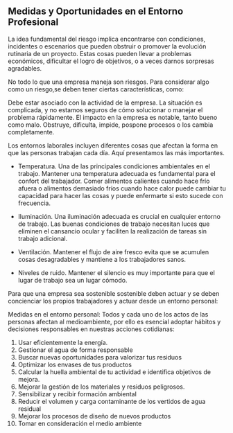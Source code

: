 ## Medidas y Oportunidades en el Entorno Profesional

La idea fundamental del riesgo implica encontrarse con condiciones, incidentes o escenarios que pueden obstruir o promover la evolución rutinaria de un proyecto. Estas cosas pueden llevar a problemas económicos, dificultar el logro de objetivos, o a veces darnos sorpresas agradables.

No todo lo que una empresa maneja son riesgos. Para considerar algo como un riesgo,se deben tener ciertas características, como:

Debe estar asociado con la actividad de la empresa.
La situación es complicada, y no estamos seguros de cómo solucionar o manejar el problema rápidamente.
El impacto en la empresa es notable, tanto bueno como malo.
Obstruye, dificulta, impide, pospone procesos o los cambia completamente.

Los entornos laborales incluyen diferentes cosas que afectan la forma en que las personas trabajan cada día. Aquí presentamos las más importantes.

- Temperatura.
Una de las principales condiciones ambientales en el trabajo. Mantener una temperatura adecuada es fundamental para el confort del trabajador.   Comer alimentos calientes cuando hace frío afuera o alimentos demasiado fríos cuando hace calor puede cambiar tu capacidad para hacer las cosas y puede enfermarte si esto sucede con frecuencia.

- Iluminación.
Una iluminación adecuada es crucial en cualquier entorno de trabajo. Las buenas condiciones de trabajo necesitan luces que eliminen el cansancio ocular y faciliten la realización de tareas sin trabajo adicional.

- Ventilación.
Mantener el flujo de aire fresco evita que se acumulen cosas desagradables y mantiene a los trabajadores sanos.

- Niveles de ruido.
Mantener el silencio es muy importante para que el lugar de trabajo sea un lugar cómodo. 

Para que una empresa sea sostenible sostenible deben actuar y se deben concienciar los propios trabajadores y actuar desde un entorno personal:

Medidas en el entorno personal: Todos y cada uno de los actos de las personas afectan al medioambiente, por ello es esencial adoptar hábitos y decisiones responsables en nuestras acciones cotidianas:

  1. Usar eficientemente la energía.
  2. Gestionar el agua de forma responsable
  3. Buscar nuevas oportunidades para valorizar tus residuos
  4. Optimizar los envases de tus productos
  5. Calcular la huella ambiental de tu actividad e identifica objetivos de mejora.
  6. Mejorar la gestión de los materiales y residuos peligrosos.
  7. Sensibilizar y recibir formación ambiental
  8. Reducir el volumen y carga contaminante de los vertidos de agua residual
  9. Mejorar los procesos de diseño de nuevos productos
  10. Tomar en consideración el medio ambiente


